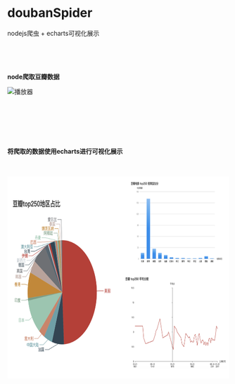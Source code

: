 # doubanSpider
nodejs爬虫 + echarts可视化展示

<br/>
<br/>
<br/>



**node爬取豆瓣数据**
<br/>

![](https://github.com/fffffabulous/doubanSpider/blob/master/douban.GIF "播放器")
<br/>
<br/>
<br/>
<br/>
<br/>
<br/>
<br/>

**将爬取的数据使用echarts进行可视化展示**
<br/>
<br/>
<br/>

 <img src="https://github.com/fffffabulous/doubanSpider/blob/master/douban.png" width = "800" height = "460" alt="播放器" align=center />

